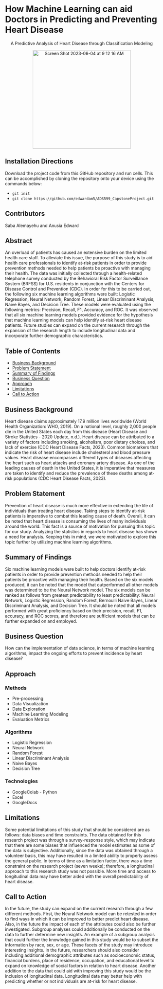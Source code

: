 # How Machine Learning can aid Doctors in Predicting and Preventing Heart Disease
<p align="center">
A Predictive Analysis of Heart Disease through Classification Modeling 
</p>

<p align="center">
<img width="322" alt="Screen Shot 2023-08-04 at 9 12 16 AM" src="https://github.com/edwardam5/ADS599_CapstoneProject/assets/107288109/680b8da2-4849-499f-b44d-ddda17851e30">
</p>

## Installation Directions 
Download the project code from this GitHub repository and run cells. This can be accomplished by cloning the repository onto your device using the commands below: 
* ```git init```
* ```git clone https://github.com/edwardam5/ADS599_CapstoneProject.git``` 

## Contributors
Saba Alemayehu and Anusia Edward

## Abstract 
An overload of patients has caused an extensive burden on the limited health care staff. To alleviate this issue, the purpose of this study is to aid health care professionals to identify at-risk patients in order to provide prevention methods needed to help patients be proactive with managing their health. The data was initially collected through a health-related telephone survey conducted by the Behavioral Risk Factor Surveillance System (BRFSS) for U.S. residents in conjunction with the Centers for Disease Control and Prevention (CDC). In order for this to be carried out, the following six machine learning algorithms were built: Logistic Regression, Neural Network, Random Forest, Linear Discriminant Analysis, Naive Bayes, and Decision Tree. These models were evaluated using the following metrics: Precision, Recall, F1, Accuracy, and ROC. It was observed that all six machine learning models provided evidence for the hypothesis that machine learning models can help identify at-risk heart disease patients. Future studies can expand on the current research through the expansion of the research length to include longitudinal data and incorporate further demographic characteristics. 

## Table of Contents
* [Business Background](https://github.com/edwardam5/ADS599_CapstoneProject/tree/main#business-background)
* [Problem Statement](https://github.com/edwardam5/ADS599_CapstoneProject/tree/main#problem-statement)
* [Summary of Findings](https://github.com/edwardam5/ADS599_CapstoneProject/tree/main#summary-of-findings) 
* [Business Question](https://github.com/edwardam5/ADS599_CapstoneProject/tree/main#business-question)
* [Approach](https://github.com/edwardam5/ADS599_CapstoneProject/tree/main#approach) 
* [Limitations](https://github.com/edwardam5/ADS599_CapstoneProject/tree/main#limitations) 
* [Call to Action](https://github.com/edwardam5/ADS599_CapstoneProject/tree/main#call-to-action) 

## Business Background
Heart disease claims approximately 17.9 million lives worldwide (World Health Organization: WHO, 2019). On a national level, roughly 2,000 people die in the United States each day from this disease (Heart Disease and Stroke Statistics - 2020 Update, n.d.). Heart disease can be attributed to a variety of factors including smoking, alcoholism, poor dietary choices, and lack of exercise (CDC Heart Disease Facts, 2023). Common biomarkers that indicate the risk of heart disease include cholesterol and blood pressure values. Heart disease encompasses different types of diseases affecting the heart such as heart attacks and coronary artery disease. As one of the leading causes of death in the United States, it is imperative that measures are taken to identify and reduce the prevalence of these deaths among at-risk populations (CDC Heart Disease Facts, 2023). 

## Problem Statement
Prevention of heart disease is much more effective in extending the life of individuals than treating heart disease. Taking steps to identify at-risk patients is imperative to combat this leading cause of death. Overall, it can be noted that heart disease is consuming the lives of many individuals around the world. This fact is a source of motivation for pursuing this topic for our study. Analyzing the statistics in regards to heart disease has shown a need for analysis. Keeping this in mind, we were motivated to explore this topic further by utilizing machine learning algorithms.

## Summary of Findings 
Six machine learning models were built to help doctors identify at-risk patients in order to provide prevention methods needed to help their patients be proactive with managing their health. Based on the six models produced, it can be noted that the model that outperformed all other models was determined to be the Neural Network model. The six models can be ranked as follows from greatest predictability to least predictability: Neural Network, Logistic Regression, Random Forest, Bernoulli Naive Bayes, Linear Discriminant Analysis, and Decision Tree. It should be noted that all models performed with great proficiency based on their precision, recall, F1, accuracy, and ROC scores, and therefore are sufficient models that can be further expanded on and employed.     

## Business Question
How can the implementation of data science, in terms of machine learning algorithms, impact the ongoing efforts to prevent incidence by heart disease? 

## Approach 
### Methods  
* Pre-processing 
* Data Visualization
* Data Exploration 
* Machine Learning Modeling
* Evaluation Metrics 
### Algorithms 
* Logistic Regression
* Neural Network
* Random Forest
* Linear Discriminant Analysis
* Naive Bayes
* Decision Tree
### Technologies 
* GoogleColab - Python 
* Excel 
* GoogleDocs
 
## Limitations 
Some potential limitations of this study that should be considered are as follows: data biases and time constraints. The data obtained for this research project was through a survey-response style, which may indicate that there are some biases that influenced the model estimates as some of the data is subjective. Additionally, since the data was obtained through a volunteer basis, this may have resulted in a limited ability to properly assess the general public. In terms of time as a limitation factor, there was a time constraint on the research project (seven weeks); therefore, a longitudinal approach to this research study was not possible. More time and access to longitudinal data may have better aided with the overall predictability of heart disease.

## Call to Action 
In the future, the study can expand on the current research through a few different methods. First, the Neural Network model can be retested in order to find ways in which it can be improved to better predict heart disease. Also, in the future the impact of each of the attributes could also be further investigated. Subgroup analyses could additionally be conducted on the data to further determine new insights. An example of a subgroup analysis that could further the knowledge gained in this study would be to subset the information by race, sex, or age. These facets of the study may introduce interesting insights. In the future, researchers should also consider including additional demographic attributes such as socioeconomic status, financial burdens, place of residence, occupation, and educational level to expand on knowledge of social factors in relation to heart disease. Another addition to the data that could aid with improving this study would be the inclusion of longitudinal data. Longitudinal data may better help with predicting whether or not individuals are at-risk for heart disease. 
